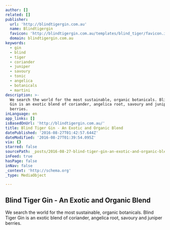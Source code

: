 ```yaml
---
author: []
related: []
publisher:
  url: 'http://blindtigergin.com.au'
  name: Blindtigergin
  favicon: 'http://blindtigergin.com.au/templates/blind_tiger/favicon.ico'
  domain: blindtigergin.com.au
keywords:
  - gin
  - blind
  - tiger
  - coriander
  - juniper
  - savoury
  - tonic
  - angelica
  - botanicals
  - martini
description: >-
  We search the world for the most sustainable, organic botanicals. Blind Tiger
  Gin is an exotic blend of coriander, angelica root, savoury and juniper
  berries.
inLanguage: en
app_links: []
isBasedOnUrl: 'http://blindtigergin.com.au/'
title: Blind Tiger Gin - An Exotic and Organic Blend
datePublished: '2016-08-27T01:42:57.644Z'
dateModified: '2016-08-27T01:39:54.095Z'
via: {}
starred: false
sourcePath: _posts/2016-08-27-blind-tiger-gin-an-exotic-and-organic-blend.md
inFeed: true
hasPage: false
inNav: false
_context: 'http://schema.org'
_type: MediaObject

---
```

<article style=""><h1>Blind Tiger Gin - An Exotic and Organic Blend</h1><p>We search the world for the most sustainable, organic botanicals. Blind Tiger Gin is an exotic blend of coriander, angelica root, savoury and juniper berries.</p></article>